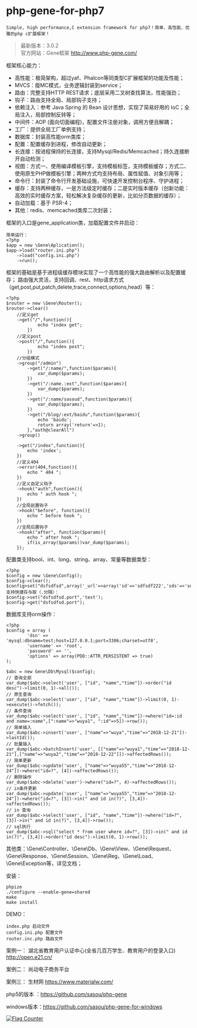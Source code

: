 # php-gene-for-php7

    Simple, high performance,C extension framework for php7！简单、高性能、优雅的php c扩展框架！    

>   最新版本：3.0.2    
>   官方网站：Gene框架 http://www.php-gene.com/

框架核心能力：
* 高性能：极简架构，超过yaf、Phalcon等同类型C扩展框架的功能及性能；
* MVCS：瘦MC模式，业务逻辑封装到service；
* 路由：完整支持HTTP REST请求；底层采用二叉树查找算法，性能强劲；
* 钩子：路由支持全局、局部钩子支持；
* 依赖注入：参考 Java Spring 的 Bean 设计思想，实现了简易好用的 IoC；全局注入，局部控制反转等；
* 中间件：AOP (面向切面编程)，配置文件注册对象，调用方便且解耦；
* 工厂：提供全局工厂单例支持；
* 数据库：封装高性能orm类库；
* 配置：配置缓存到进程，修改自动更新；
* 长连接：按进程保持的长连接，支持Mysql/Redis/Memcached；持久连接断开自动检测；
* 视图：方式一、使用编译模板引擎，支持模板标签，支持模板缓存；方式二、使用原生PHP做模板引擎；两种方式均支持布局、属性赋值、对象引用等；
* 命令行：封装了命令行开发基础设施，可快速开发控制台程序、守护进程；
* 缓存：支持两种缓存，一是方法级定时缓存；二是实时版本缓存（创新功能：高效的实时缓存方案，轻松解决复杂缓存的更新，比如分页数据的缓存）； 
* 自动加载：基于 PSR-4；
* 其他：redis、memcached类库二次封装；

框架的入口是gene_application类，加载配置文件并启动：

    简单运行：
	<?php
	$app = new \Gene\Aplication();
	$app->load("router.ini.php")
	    ->load("config.ini.php")
	    ->run();

框架的基础是基于进程级缓存模块实现了一个高性能的强大路由解析以及配置缓存；
路由强大灵活，支持回调、rest、http请求方式（get,post,put,patch,delete,trace,connect,options,head）等：

	<?php
	$router = new \Gene\Router();
	$router->clear()
		//定义get
		->get("/",function(){
				echo "index get";
			})
		//定义post
		->post("/",function(){
				echo "index post";
			})	
		//分组模式
		->group("/admin")
			->get("/:name/",function($params){
				var_dump($params);
			})
			->get("/:name.:ext",function($params){
				var_dump($params);
			})
			->get("/:name/sasoud",function($params){
				var_dump($params);
			})
			->get("/blog/:ext/baidu",function($params){
				echo 'baidu';
				return array('return'=>1);
			},"auth@clearAll")
		->group()
		
		->get("/index",function(){
			echo 'index';
		})
		//定义404
		->error(404,function(){
			echo " 404 ";
		})
		//定义自定义钩子
		->hook("auth",function(){
			echo " auth hook ";
		})
		//全局前置钩子
		->hook("before", function(){
			echo " before hook ";
		})
		//全局后置钩子
		->hook("after", function($params){
			echo " after hook ";
			if(is_array($params))var_dump($params);
		});

配置类支持bool、int、long、string、array、常量等数据类型：

	<?php
	$config = new \Gene\Config();
	$config->clear();
	$config>set("dsfsdfsd",array('_url'=>array('sd'=>'sdfsdf222','sds'=>'sdfsf678'),'port'=>3307));
	支持快捷存与取（.分隔）：
	$config->set("dsfsdfsd.port",'test');
	$config->get("dsfsdfsd.port");
	
数据库支持orm操作：

    <?php
    $config = array (
            'dsn' => 'mysql:dbname=test;host=127.0.0.1;port=3306;charset=utf8',
            'username' => 'root',
            'password' => '',
            'options' => array(PDO::ATTR_PERSISTENT => true)
    );
    
	$abc = new Gene\Db\Mysql($config);
    // 查询全部
	var_dump($abc->select('user', ["id", "name","time"])->order("id desc")->limit(0, 1)->all());
    // 原生查询
	var_dump($abc->select('user', ["id", "name","time"])->limit(0, 1)->execute()->fetch());
    // 条件查询
	var_dump($abc->select('user', ["id", "name","time"])->where("id=:id and name=:name",[":name"=>"wuya1", ":id"=>5])->row());
    // 简单插入
	var_dump($abc->insert('user', ["name"=>"wuya","time"=>"2018-12-21"])->lastId());
    // 批量插入
	var_dump($abc->batchInsert('user', [["name"=>"wuya1","time"=>"2018-12-21"],["name"=>"wuya2","time"=>"2018-12-22"]])->affectedRows());
    // 简单更新
	var_dump($abc->update('user', ["name"=>"wuya55","time"=>"2018-12-24"])->where("id=?", [4])->affectedRows());
	// 删除操作
	var_dump($abc->delete('user')->where("id=?", 4)->affectedRows());
    // in条件更新
	var_dump($abc->update('user', ["name"=>"wuya55","time"=>"2018-12-24"])->where("id=?", [3])->in(" and id in(?)", [3,4])->affectedRows());
    // in 查询
	var_dump($abc->select('user', ["id", "name","time"])->where("id=?", [3])->in(" and id in(?)", [3,4])->row());
    // sql执行
    var_dump($abc->sql("select * from user where id=?", [3])->in(" and id in(?)", [3,4])->order("id desc")->limit(0, 1)->row());
    
    
其他类：\Gene\Controller、\Gene\Db、\Gene\View、\Gene\Request、\Gene\Response、\Gene\Session、\Gene\Reg、\Gene\Load、\Gene\Exception等，详见文档；
	
安装：
	
	phpize
	./configure --enable-gene=shared
	make
	make install
	
DEMO：
	
	index.php 启动文件
	config.ini.php 配置文件
	router.inc.php 路由文件

案例一：
        湖北省教育用户认证中心(全省几百万学生、教育用户的登录入口)
        http://open.e21.cn/
        
案例二：
        尚动电子商务平台

案例三：
        生材网
	https://www.materialw.com/


php5的版本 ：https://github.com/sasou/php-gene

windows版本：https://github.com/sasou/php-gene-for-windows

<a href="https://info.flagcounter.com/AEYx"><img src="https://s11.flagcounter.com/count2/AEYx/bg_FFFFFF/txt_000000/border_CCCCCC/columns_2/maxflags_10/viewers_0/labels_1/pageviews_1/flags_0/percent_0/" alt="Flag Counter" border="0"></a>
